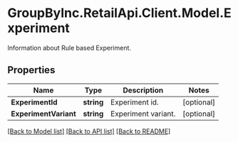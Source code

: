 # GroupByInc.RetailApi.Client.Model.Experiment
Information about Rule based Experiment.

## Properties

Name | Type | Description | Notes
------------ | ------------- | ------------- | -------------
**ExperimentId** | **string** | Experiment id. | [optional] 
**ExperimentVariant** | **string** | Experiment variant. | [optional] 

[[Back to Model list]](../README.md#documentation-for-models) [[Back to API list]](../README.md#documentation-for-api-endpoints) [[Back to README]](../README.md)

